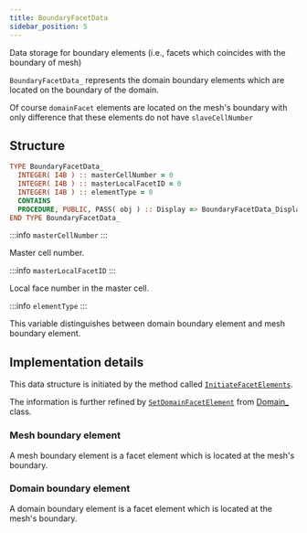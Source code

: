 ```yaml
---
title: BoundaryFacetData
sidebar_position: 5
---
```


Data storage for boundary elements (i.e., facets which coincides with the boundary of mesh)

`BoundaryFacetData_` represents the domain boundary elements which are located
on the boundary of the domain.

Of course `domainFacet` elements are located on the mesh's boundary with only difference that these elements do not have `slaveCellNumber`

## Structure

```fortran
TYPE BoundaryFacetData_
  INTEGER( I4B ) :: masterCellNumber = 0
  INTEGER( I4B ) :: masterLocalFacetID = 0
  INTEGER( I4B ) :: elementType = 0
  CONTAINS
  PROCEDURE, PUBLIC, PASS( obj ) :: Display => BoundaryFacetData_Display
END TYPE BoundaryFacetData_
```

:::info `masterCellNumber`
:::

Master cell number.

:::info `masterLocalFacetID`
:::

Local face number in the master cell.

:::info `elementType`
:::

This variable distinguishes between domain boundary element and mesh boundary element.

## Implementation details

This data structure is initiated by the method called [`InitiateFacetElements`](./InitiateFacetElements.md).

The information is further refined by [`SetDomainFacetElement`](../Domain/SetDomainFacetElement.md) from [Domain_](../Domain/Domain_.md) class.

### Mesh boundary element

A mesh boundary element is a facet element which is located at the mesh's boundary.

### Domain boundary element

A domain boundary element is a facet element which is located at the mesh's boundary.
